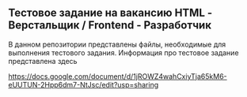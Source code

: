## Тестовое задание на вакансию HTML - Верстальщик / Frontend - Разработчик ##

В данном репозитории представлены файлы, необходимые для выполнения тестового задания. Информация про тестовое задание представлена здесь

https://docs.google.com/document/d/1jROWZ4wahCxiyTja65kM6-eUUTUN-2Hpp6dm7-NtJsc/edit?usp=sharing



